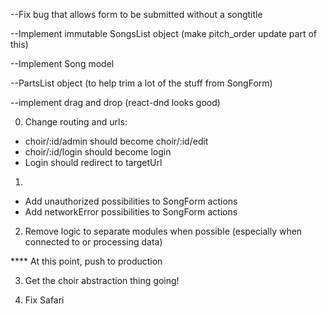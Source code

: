 --Fix bug that allows form to be submitted without a songtitle

--Implement immutable SongsList object (make pitch_order update part of this)

--Implement Song model

--PartsList object (to help trim a lot of the stuff from SongForm)

--implement drag and drop (react-dnd looks good)

0. Change routing and urls: 
  - choir/:id/admin should become choir/:id/edit
  - choir/:id/login should become login
  - Login should redirect to targetUrl

1. 
  - Add unauthorized possibilities to SongForm actions
  - Add networkError possibilities to SongForm actions

2. Remove logic to separate modules when possible (especially when connected to or processing data)

**** At this point, push to production

3. Get the choir abstraction thing going!

4. Fix Safari



